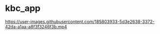 # kbc_app



<!-- <img src="https://user-images.githubusercontent.com/111499824/185801225-838f8075-b3ea-4f60-9448-ca32bd21fcf6.png" width="250" height="500" /> -->






https://user-images.githubusercontent.com/185803933-5d3e2638-3372-42da-a1aa-a8f3f3246f3b.mp4

